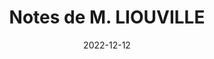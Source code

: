 ---
title: "Notes de M. LIOUVILLE"
collection: documents
permalink: /documents/notes-de-m-liouville
date: 2022-12-12
paperurl: '/files/notes_de_m_liouville.pdf'
overleaf: 'https://www.overleaf.com/read/tyfjpncyyrws'
citation: String.raw`Sur la limite vers laquelle tend l'expression ${(1+1/m)^m} lorsque m augmente indéfiniment. M. NAVIER. Résumé des Leçons d’Analyse données à l’École polytechnique. Victor Dalmont, 1856, p. 321-325.`
---